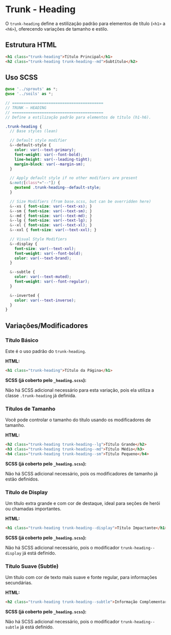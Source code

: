 # Trunk - Heading

O `trunk-heading` define a estilização padrão para elementos de título (`<h1>` a `<h6>`), oferecendo variações de tamanho e estilo.

## Estrutura HTML

```html
<h1 class="trunk-heading">Título Principal</h1>
<h2 class="trunk-heading trunk-heading--md">Subtítulo</h2>
```

## Uso SCSS

```scss
@use '../sprouts' as *;
@use '../soils' as *;

// ========================================
// TRUNK — HEADING
// ========================================
// Define a estilização padrão para elementos de título (h1-h6).

.trunk-heading {
  // Base styles (lean)

  // Default style modifier
  &--default-style {
    color: var(--text-primary);
    font-weight: var(--font-bold);
    line-height: var(--leading-tight);
    margin-block: var(--margin-sm);
  }

  // Apply default style if no other modifiers are present
  &:not([class*="--"]) {
    @extend .trunk-heading--default-style;
  }

  // Size Modifiers (from base.scss, but can be overridden here)
  &--xs { font-size: var(--text-xs); }
  &--sm { font-size: var(--text-sm); }
  &--md { font-size: var(--text-md); }
  &--lg { font-size: var(--text-lg); }
  &--xl { font-size: var(--text-xl); }
  &--xxl { font-size: var(--text-xxl); }

  // Visual Style Modifiers
  &--display {
    font-size: var(--text-xxl);
    font-weight: var(--font-bold);
    color: var(--text-brand);
  }

  &--subtle {
    color: var(--text-muted);
    font-weight: var(--font-regular);
  }

  &--inverted {
    color: var(--text-inverse);
  }
}
```

## Variações/Modificadores

### Título Básico

Este é o uso padrão do `trunk-heading`.

**HTML:**

```html
<h1 class="trunk-heading">Título da Página</h1>
```

**SCSS (já coberto pelo `_heading.scss`):**

Não há SCSS adicional necessário para esta variação, pois ela utiliza a classe `.trunk-heading` já definida.

### Títulos de Tamanho

Você pode controlar o tamanho do título usando os modificadores de tamanho.

**HTML:**

```html
<h2 class="trunk-heading trunk-heading--lg">Título Grande</h2>
<h3 class="trunk-heading trunk-heading--md">Título Médio</h3>
<h4 class="trunk-heading trunk-heading--sm">Título Pequeno</h4>
```

**SCSS (já coberto pelo `_heading.scss`):**

Não há SCSS adicional necessário, pois os modificadores de tamanho já estão definidos.

### Título de Display

Um título extra grande e com cor de destaque, ideal para seções de herói ou chamadas importantes.

**HTML:**

```html
<h1 class="trunk-heading trunk-heading--display">Título Impactante</h1>
```

**SCSS (já coberto pelo `_heading.scss`):**

Não há SCSS adicional necessário, pois o modificador `trunk-heading--display` já está definido.

### Título Suave (Subtle)

Um título com cor de texto mais suave e fonte regular, para informações secundárias.

**HTML:**

```html
<h2 class="trunk-heading trunk-heading--subtle">Informação Complementar</h2>
```

**SCSS (já coberto pelo `_heading.scss`):**

Não há SCSS adicional necessário, pois o modificador `trunk-heading--subtle` já está definido.
